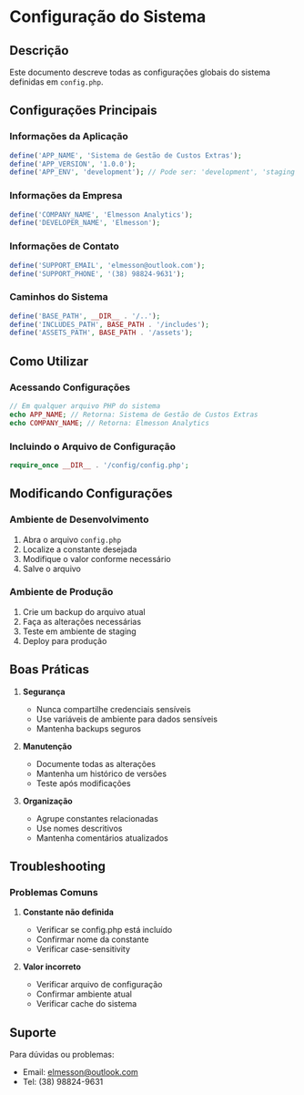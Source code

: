 # Configuração do Sistema

## Descrição
Este documento descreve todas as configurações globais do sistema definidas em `config.php`.

## Configurações Principais

### Informações da Aplicação
```php
define('APP_NAME', 'Sistema de Gestão de Custos Extras');
define('APP_VERSION', '1.0.0');
define('APP_ENV', 'development'); // Pode ser: 'development', 'staging', 'production'
```

### Informações da Empresa
```php
define('COMPANY_NAME', 'Elmesson Analytics');
define('DEVELOPER_NAME', 'Elmesson');
```

### Informações de Contato
```php
define('SUPPORT_EMAIL', 'elmesson@outlook.com');
define('SUPPORT_PHONE', '(38) 98824-9631');
```

### Caminhos do Sistema
```php
define('BASE_PATH', __DIR__ . '/..');
define('INCLUDES_PATH', BASE_PATH . '/includes');
define('ASSETS_PATH', BASE_PATH . '/assets');
```

## Como Utilizar

### Acessando Configurações
```php
// Em qualquer arquivo PHP do sistema
echo APP_NAME; // Retorna: Sistema de Gestão de Custos Extras
echo COMPANY_NAME; // Retorna: Elmesson Analytics
```

### Incluindo o Arquivo de Configuração
```php
require_once __DIR__ . '/config/config.php';
```

## Modificando Configurações

### Ambiente de Desenvolvimento
1. Abra o arquivo `config.php`
2. Localize a constante desejada
3. Modifique o valor conforme necessário
4. Salve o arquivo

### Ambiente de Produção
1. Crie um backup do arquivo atual
2. Faça as alterações necessárias
3. Teste em ambiente de staging
4. Deploy para produção

## Boas Práticas

1. **Segurança**
   - Nunca compartilhe credenciais sensíveis
   - Use variáveis de ambiente para dados sensíveis
   - Mantenha backups seguros

2. **Manutenção**
   - Documente todas as alterações
   - Mantenha um histórico de versões
   - Teste após modificações

3. **Organização**
   - Agrupe constantes relacionadas
   - Use nomes descritivos
   - Mantenha comentários atualizados

## Troubleshooting

### Problemas Comuns

1. **Constante não definida**
   - Verificar se config.php está incluído
   - Confirmar nome da constante
   - Verificar case-sensitivity

2. **Valor incorreto**
   - Verificar arquivo de configuração
   - Confirmar ambiente atual
   - Verificar cache do sistema

## Suporte
Para dúvidas ou problemas:
- Email: elmesson@outlook.com
- Tel: (38) 98824-9631
